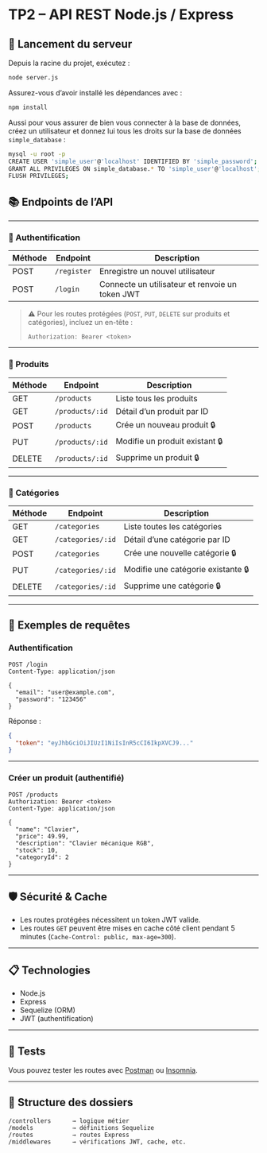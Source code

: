 # TP2 – API REST Node.js / Express

## 🚀 Lancement du serveur

Depuis la racine du projet, exécutez :

```bash
node server.js
```

Assurez-vous d’avoir installé les dépendances avec :

```bash
npm install
```

Aussi pour vous assurer de bien vous connecter à la base de données, créez un utilisateur et donnez lui tous les droits sur la base de données `simple_database` :

```bash
mysql -u root -p
CREATE USER 'simple_user'@'localhost' IDENTIFIED BY 'simple_password';
GRANT ALL PRIVILEGES ON simple_database.* TO 'simple_user'@'localhost';
FLUSH PRIVILEGES;
```

## 📚 Endpoints de l’API

---

### 🔐 Authentification

| Méthode | Endpoint    | Description                                     |
| ------- | ----------- | ----------------------------------------------- |
| POST    | `/register` | Enregistre un nouvel utilisateur                |
| POST    | `/login`    | Connecte un utilisateur et renvoie un token JWT |

> ⚠️ Pour les routes protégées (`POST`, `PUT`, `DELETE` sur produits et catégories), incluez un en-tête :
>
> `Authorization: Bearer <token>`

---

### 👒 Produits

| Méthode | Endpoint        | Description                    |
| ------- | --------------- | ------------------------------ |
| GET     | `/products`     | Liste tous les produits        |
| GET     | `/products/:id` | Détail d’un produit par ID     |
| POST    | `/products`     | Crée un nouveau produit 🔒     |
| PUT     | `/products/:id` | Modifie un produit existant 🔒 |
| DELETE  | `/products/:id` | Supprime un produit 🔒         |

---

### 📂 Catégories

| Méthode | Endpoint          | Description                        |
| ------- | ----------------- | ---------------------------------- |
| GET     | `/categories`     | Liste toutes les catégories        |
| GET     | `/categories/:id` | Détail d’une catégorie par ID      |
| POST    | `/categories`     | Crée une nouvelle catégorie 🔒     |
| PUT     | `/categories/:id` | Modifie une catégorie existante 🔒 |
| DELETE  | `/categories/:id` | Supprime une catégorie 🔒          |

---

## 🔧 Exemples de requêtes

### Authentification

```http
POST /login
Content-Type: application/json

{
  "email": "user@example.com",
  "password": "123456"
}
```

Réponse :

```json
{
  "token": "eyJhbGciOiJIUzI1NiIsInR5cCI6IkpXVCJ9..."
}
```

---

### Créer un produit (authentifié)

```http
POST /products
Authorization: Bearer <token>
Content-Type: application/json

{
  "name": "Clavier",
  "price": 49.99,
  "description": "Clavier mécanique RGB",
  "stock": 10,
  "categoryId": 2
}
```

---

## 🛡 Sécurité & Cache

* Les routes protégées nécessitent un token JWT valide.
* Les routes `GET` peuvent être mises en cache côté client pendant 5 minutes (`Cache-Control: public, max-age=300`).

---

## 📋 Technologies

* Node.js
* Express
* Sequelize (ORM)
* JWT (authentification)

---

## 🧪 Tests

Vous pouvez tester les routes avec [Postman](https://www.postman.com/) ou [Insomnia](https://insomnia.rest/).

---

## 📁 Structure des dossiers

```
/controllers      → logique métier
/models           → définitions Sequelize
/routes           → routes Express
/middlewares      → vérifications JWT, cache, etc.
```

